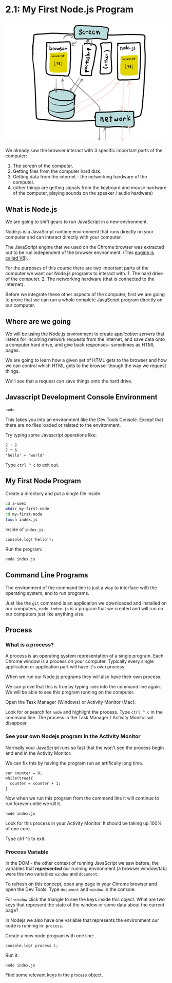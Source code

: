 # 2.1: My First Node.js Program

![](../.gitbook/assets/my-document-8-%20%281%29.jpg)

We already saw the browser interact with 3 specific important parts of the computer:

1. The screen of the computer.
2. Getting files from the computer hard disk.
3. Getting data from the internet - the networking hardware of the computer.
4. \(other things are getting signals from the keyboard and mouse hardware of the computer, playing sounds on the speaker / audio hardware\)

## What is Node.js

We are going to shift gears to run JavaScript in a new environment.

Node.js is a JavaScript runtime environment that runs directly on your computer and can interact directly with your computer.

The JavaScript engine that we used on the Chrome browser was extracted out to be run independent of the browser environment. \(This [engine is called V8](https://en.wikipedia.org/wiki/V8_%28JavaScript_engine%29)\).

For the purposes of this course there are two important parts of the computer we want our Node.js programs to interact with. 1. The hard drive of the computer. 2. The networking hardware \(that is connected to the internet\).

Before we integrate these other aspects of the computer, first we are going to prove that we can run a whole complete JavaScript program directly on our computer.

## Where are we going

We will be using the Node.js environment to create a*pplication servers* that listens for incoming network requests from the internet, and save data onto a computer hard drive, and give back responses- sometimes as HTML pages.

We are going to learn how a given set of HTML gets to the browser and how we can control which HTML gets to the browser though the way we request things.

We'll see that a request can save things onto the hard drive.

## Javascript Development Console Environment

```bash
node
```

This takes you into an environment like the Dev Tools Console. Except that there are no files loaded or related to the environment.

Try typing some Javascript operations like:

```text
2 + 2
7 * 6
'hello' + 'world'
```

Type `ctrl ^ c` to exit out.

## My First Node Program

Create a directory and put a single file inside.

```bash
cd a-swe1
mkdir my-first-node
cd my-first-node
touch index.js
```

Inside of `index.js`:

```text
console.log('hello');
```

Run the program:

```bash
node index.js
```

## Command Line Programs

The environment of the command line is just a way to interface with the operating system, and to run programs.

Just like the `git` command is an application we downloaded and installed on our computers, `node index.js` is a program that we created and will run on our computers just like anything else.

## Process

### What is a process?

A process is an operating system representation of a single program. Each Chrome window is a process on your computer. Typically every single application or application part will have it's own process.

When we run our Node.js programs they will also have their own process.

We can prove that this is true by typing `node` into the command line again. We will be able to see this program running on the computer.

Open the Task Manager \(Windows\) or Activity Monitor \(Mac\).

Look for or search for `node` and highlight the process. Type `ctrl ^ c` in the command line. The process in the Task Manager / Activity Monitor wil disappear.

### See your own Nodejs program in the Activity Monitor

Normally your JavaScript runs so fast that the won't see the process begin and end in the Activity Monitor.

We can fix this by having the program run an artifically long time.

```text
var counter = 0;
while(true){
  counter = counter + 1;
}
```

Now when we run this program from the command line it will continue to run forever untile we kill it.

```text
node index.js
```

Look for this process in your Activity Monitor. It should be taking up 100% of one core.

Type ctrl ^c to exit.

### Process Variable

In the DOM - the other context of running JavaScript we saw before, the variables that _**represented**_ our running environment \(a browser window/tab\) were the two variables `window` and `document`.

To refresh on this concept, open any page in your Chrome browser and open the Dev Tools. Type `document` and `window` in the console.

For `window` click the triangle to see the keys inside this object. What are two keys that represent the state of the window or some data about the current page?

In Nodejs we also have one variable that represents the environment our code is running in: `process`.

Create a new node program with one line:

```text
console.log( process );
```

Run it:

```text
node index.js
```

Find some relevant keys in the `process` object.
